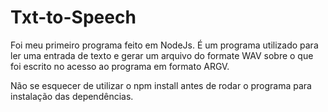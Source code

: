 # Txt-to-Speech
Foi meu primeiro programa feito em NodeJs. É um programa utilizado para ler uma entrada de texto e gerar um arquivo do formate WAV sobre o que foi escrito no acesso ao programa em formato ARGV.

Não se esquecer de utilizar o npm install antes de rodar o programa para instalação das dependências.